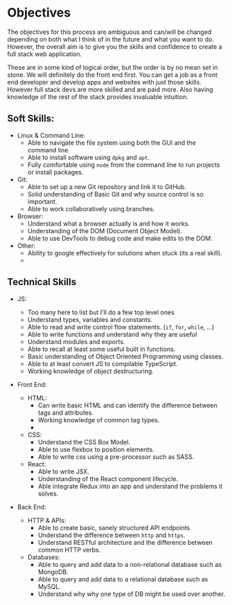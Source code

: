 # Objectives

The objectives for this process are ambiguous and can/will be changed depending on both what I think of in the future and what you want to do. However, the overall aim is to give you the skills and confidence to create a full stack web application.

These are in some kind of logical order, but the order is by no mean set in stone. We will definitely do the front end first. You can get a job as a front end developer and develop apps and websites with just those skills. However full stack devs are more skilled and are paid more. Also having knowledge of the rest of the stack provides invaluable intuition.

## Soft Skills:
* Linux & Command Line:
    * Able to navigate the file system using both the GUI and the command line.
    * Able to install software using `dpkg` and `apt`.
    * Fully comfortable using `node` from the command line to run projects or install packages.
* Git:
    * Able to set up a new Git repository and link it to GitHub.
    * Solid understanding of Basic Git and why source control is so important.
    * Able to work collaboratively using branches.
* Browser:
    * Understand what a browser actually is and how it works.
    * Understanding of the DOM (Document Object Model).
    * Able to use DevTools to debug code and make edits to the DOM.
* Other:
    * Ability to google effectively for solutions when stuck (its a real skill).
    * 

## Technical Skills
* JS:
    * Too many here to list but I'll do a few top level ones
    * Understand types, variables and constants.
    * Able to read and write control flow statements. (`if`, `for`, `while`, ...)
    * Able to write functions and understand why they are useful
    * Understand modules and exports.
    * Able to recall at least some useful built in functions.
    * Basic understanding of Object Oriented Programming using classes.
    * Able to at least convert JS to compilable TypeScript.
    * Working knowledge of object destructuring.

* Front End:
    * HTML:
        * Can write basic HTML and can identify the difference between tags and attributes.
        * Working knowledge of common tag types.
        * 
    * CSS:
        * Understand the CSS Box Model.
        * Able to use flexbox to position elements.
        * Able to write css using a pre-processor such as SASS.
    * React:
        * Able to write JSX.
        * Understanding of the React component lifecycle.
        * Able integrate Redux into an app and understand the problems it solves.
* Back End:
    * HTTP & APIs:
        * Able to create basic, sanely structured API endpoints
        * Understand the difference between `http` and `https`.
        * Understand RESTful architecture and the difference between common HTTP verbs.
    * Databases:
        * Able to query and add data to a non-relational database such as MongoDB.
        * Able to query and add data to a relational database such as MySQL.
        * Understand why why one type of DB might be used over another.